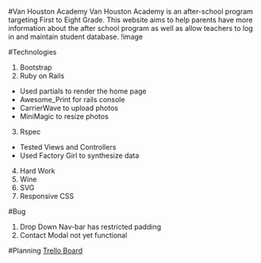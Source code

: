 #Van Houston Academy
Van Houston Academy is an after-school program targeting First to Eight Grade. This website aims to help parents have more information about the after school program as well as allow teachers to log in and maintain student database.
!image[](/assets/logo.png)


#Technologies
1. Bootstrap
2. Ruby on Rails
  * Used partials to render the home page
  * Awesome_Print for rails console
  * CarrierWave to upload photos
  * MiniMagic to resize photos
3. Rspec
  * Tested Views and Controllers
  * Used Factory Girl to synthesize data
4. Hard Work
5. Wine
6. SVG
7. Responsive CSS

#Bug
1. Drop Down Nav-bar has restricted padding
2. Contact Modal not yet functional

#Planning
[Trello Board](https://trello.com/b/Hcx82oZ9/van-houston-database)

